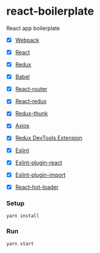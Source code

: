 # react-boilerplate
React app boilerplate

- [x] [Webpack](https://webpack.github.io)
- [x] [React](https://facebook.github.io/react/)
- [x] [Redux](https://github.com/reactjs/redux)
- [x] [Babel](https://babeljs.io/)
- [x] [React-router](https://github.com/ReactTraining/react-router)
- [x] [React-redux](https://github.com/reactjs/react-redux)
- [x] [Redux-thunk](https://github.com/gaearon/redux-thunk)
- [x] [Axios](https://github.com/mzabriskie/axios)
- [x] [Redux DevTools Extension](https://github.com/zalmoxisus/redux-devtools-extension)
- [x] [Eslint](https://github.com/eslint/eslint)
- [x] [Eslint-plugin-react](https://github.com/yannickcr/eslint-plugin-react)
- [x] [Eslint-plugin-import](https://github.com/benmosher/eslint-plugin-import)
- [x] [React-hot-loader](http://gaearon.github.io/react-hot-loader/)


### Setup
```
yarn install 
```
### Run
```
yarn start 
```